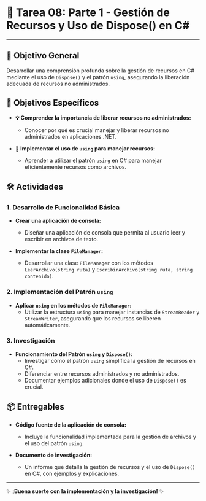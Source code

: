 # 📝 Tarea 08: Parte 1 - Gestión de Recursos y Uso de Dispose() en C#
---

## 🎯 Objetivo General
Desarrollar una comprensión profunda sobre la gestión de recursos en C# mediante el uso de `Dispose()` y el patrón `using`, asegurando la liberación adecuada de recursos no administrados.

## 📌 Objetivos Específicos
- **💡 Comprender la importancia de liberar recursos no administrados:**
  - Conocer por qué es crucial manejar y liberar recursos no administrados en aplicaciones .NET.
  
- **🔧 Implementar el uso de `using` para manejar recursos:**
  - Aprender a utilizar el patrón `using` en C# para manejar eficientemente recursos como archivos.

## 🛠️ Actividades

### 1. Desarrollo de Funcionalidad Básica
- **Crear una aplicación de consola:**
  - Diseñar una aplicación de consola que permita al usuario leer y escribir en archivos de texto.

- **Implementar la clase `FileManager`:**
  - Desarrollar una clase `FileManager` con los métodos `LeerArchivo(string ruta)` y `EscribirArchivo(string ruta, string contenido)`.

### 2. Implementación del Patrón `using`
- **Aplicar `using` en los métodos de `FileManager`:**
  - Utilizar la estructura `using` para manejar instancias de `StreamReader` y `StreamWriter`, asegurando que los recursos se liberen automáticamente.

### 3. Investigación
- **Funcionamiento del Patrón `using` y `Dispose()`:**
  - Investigar cómo el patrón `using` simplifica la gestión de recursos en C#.
  - Diferenciar entre recursos administrados y no administrados.
  - Documentar ejemplos adicionales donde el uso de `Dispose()` es crucial.

## 📦 Entregables
- **Código fuente de la aplicación de consola:**
  - Incluye la funcionalidad implementada para la gestión de archivos y el uso del patrón `using`.
  
- **Documento de investigación:**
  - Un informe que detalla la gestión de recursos y el uso de `Dispose()` en C#, con ejemplos y explicaciones.

---
✨ **¡Buena suerte con la implementación y la investigación!** ✨

